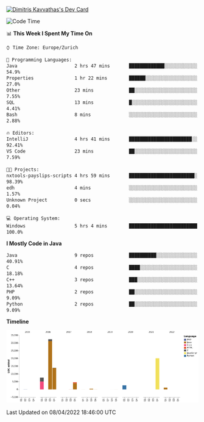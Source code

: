 <a href="https://app.daily.dev/JimR21"><img src="https://api.daily.dev/devcards/1a6ea627b9cf4de4a4f1b5f5cac8c85e.png?r=t8i" width="400" alt="Dimitris Kavvathas's Dev Card"/></a>

<!--START_SECTION:waka-->
![Code Time](http://img.shields.io/badge/Code%20Time-3%2C443%20hrs%2039%20mins-blue)

📊 **This Week I Spent My Time On** 

```text
⌚︎ Time Zone: Europe/Zurich

💬 Programming Languages: 
Java                     2 hrs 47 mins       █████████████░░░░░░░░░░░░   54.9% 
Properties               1 hr 22 mins        ██████░░░░░░░░░░░░░░░░░░░   27.0% 
Other                    23 mins             ██░░░░░░░░░░░░░░░░░░░░░░░   7.55% 
SQL                      13 mins             █░░░░░░░░░░░░░░░░░░░░░░░░   4.41% 
Bash                     8 mins              ░░░░░░░░░░░░░░░░░░░░░░░░░   2.88%

🔥 Editors: 
IntelliJ                 4 hrs 41 mins       ███████████████████████░░   92.41% 
VS Code                  23 mins             ██░░░░░░░░░░░░░░░░░░░░░░░   7.59%

🐱‍💻 Projects: 
nxtools-payslips-scripts 4 hrs 59 mins       ████████████████████████░   98.39% 
edh                      4 mins              ░░░░░░░░░░░░░░░░░░░░░░░░░   1.57% 
Unknown Project          0 secs              ░░░░░░░░░░░░░░░░░░░░░░░░░   0.04%

💻 Operating System: 
Windows                  5 hrs 4 mins        █████████████████████████   100.0%

```

**I Mostly Code in Java** 

```text
Java                     9 repos             ██████████░░░░░░░░░░░░░░░   40.91% 
C                        4 repos             ████░░░░░░░░░░░░░░░░░░░░░   18.18% 
C++                      3 repos             ███░░░░░░░░░░░░░░░░░░░░░░   13.64% 
PHP                      2 repos             ██░░░░░░░░░░░░░░░░░░░░░░░   9.09% 
Python                   2 repos             ██░░░░░░░░░░░░░░░░░░░░░░░   9.09%

```


**Timeline**

![Chart not found](https://raw.githubusercontent.com/JimR21/JimR21/master/charts/bar_graph.png) 


 Last Updated on 08/04/2022 18:46:00 UTC
<!--END_SECTION:waka-->

<!--
**JimR21/JimR21** is a ✨ _special_ ✨ repository because its `README.md` (this file) appears on your GitHub profile.

Here are some ideas to get you started:

- 🔭 I’m currently working on ...
- 🌱 I’m currently learning ...
- 👯 I’m looking to collaborate on ...
- 🤔 I’m looking for help with ...
- 💬 Ask me about ...
- 📫 How to reach me: ...
- 😄 Pronouns: ...
- ⚡ Fun fact: ...
-->
